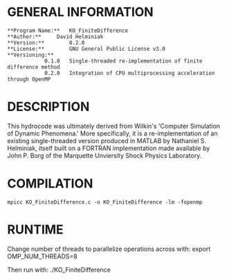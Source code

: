 # GENERAL INFORMATION

	**Program Name:**	KO_FiniteDifference
	**Author:**		David Helminiak
	**Version:**		0.2.0
	**License:**		GNU General Public License v3.0
	**Versioning:**		
				0.1.0   Single-threaded re-implementation of finite difference method
				0.2.0   Integration of CPU multiprocessing acceleration through OpenMP

# DESCRIPTION
This hydrocode was ultimately derived from Wilkin's 'Computer Simulation of Dynamic Phenomena.' More specifically, it is a re-implementation of an existing single-threaded version produced in MATLAB by Nathaniel S. Helminiak, itself built on a FORTRAN implementation made available by John P. Borg of the Marquette Unviersity Shock Physics Laboratory. 

# COMPILATION

    mpicc KO_FiniteDifference.c -o KO_FiniteDifference -lm -fopenmp

# RUNTIME
Change number of threads to parallelize operations across with:
	export OMP_NUM_THREADS=8
	
Then run with:
    ./KO_FiniteDifference


